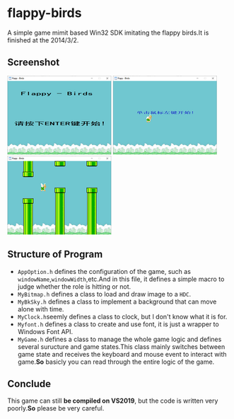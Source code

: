 # flappy-birds
A simple game mimit based Win32 SDK imitating the flappy birds.It is finished at the 2014/3/2.

## Screenshot

![img1](https://raw.githubusercontent.com/cporoske/flappy-birds/master/images/flappy-1.png "img1")
![img2](https://raw.githubusercontent.com/cporoske/flappy-birds/master/images/flappy-2.png  "img2")
![img2](https://raw.githubusercontent.com/cporoske/flappy-birds/master/images/flappy-3.png  "img2")

## Structure of Program
* `AppOption.h` defines the configuration of the game, such as `windowName`,`windowWidth`,etc.And in this file, it defines a simple macro to judge whether the role is hitting or not.
* `MyBitmap.h` defines a class to load and draw image to a `HDC`.
* `MyBkSky.h` defines a class to implement a background that can move alone with time.
* `MyClock.h`seemly defines a class to clock, but I don't know what it is for.
* `Myfont.h` defines a class to create and use font, it is just a wrapper to Windows Font API.
* `MyGame.h` defines a class to manage the whole game logic and defines several suructure and game states.This class mainly switches between game state and receives the keyboard and mouse event to interact with game.**So** basicly you can read through the entire logic of the game.

## Conclude
This game can still **be compiled on VS2019**, but the code is written very poorly.**So** please be very careful.